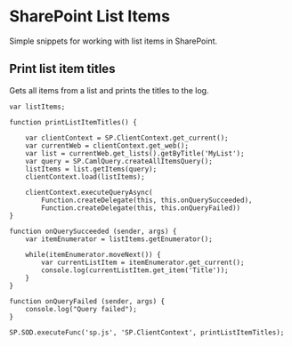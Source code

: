 # SharePoint List Items
Simple snippets for working with list items in SharePoint.

## Print list item titles
Gets all items from a list and prints the titles to the log.
```
var listItems;

function printListItemTitles() {
    
    var clientContext = SP.ClientContext.get_current();
    var currentWeb = clientContext.get_web();
    var list = currentWeb.get_lists().getByTitle('MyList');
    var query = SP.CamlQuery.createAllItemsQuery();
    listItems = list.getItems(query);
    clientContext.load(listItems);

    clientContext.executeQueryAsync(
        Function.createDelegate(this, this.onQuerySucceeded), 
        Function.createDelegate(this, this.onQueryFailed))
}

function onQuerySucceeded (sender, args) {
    var itemEnumerator = listItems.getEnumerator();

    while(itemEnumerator.moveNext()) {
        var currentListItem = itemEnumerator.get_current();
        console.log(currentListItem.get_item('Title'));
    }
}

function onQueryFailed (sender, args) {
    console.log("Query failed");
}

SP.SOD.executeFunc('sp.js', 'SP.ClientContext', printListItemTitles);
```